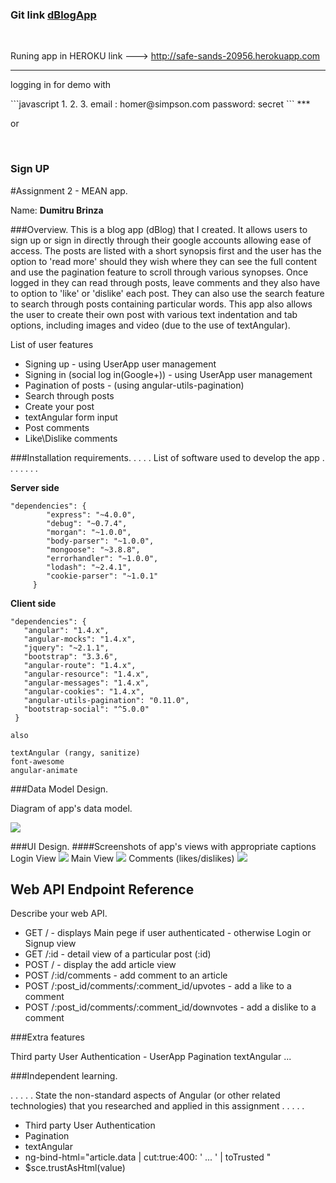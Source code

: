 <h3>Git link <a href="https://github.com/dumitrubrinza/dBlogAppMean.git">dBlogApp</a></h3> 
<br>
<p>Runing app in HEROKU link ---> <a href="http://safe-sands-20956.herokuapp.com" >http://safe-sands-20956.herokuapp.com</a></p>

***
<p> logging in for demo with</p>
```javascript
1.                       2.                   3. 
email :  homer@simpson.com
password: secret     
```
***
<p>or </p>
<br>
<h3>Sign UP</h3>

#Assignment 2 - MEAN app.

Name: **Dumitru Brinza**

###Overview.
This is a blog app (dBlog) that I created. It allows users to sign up or sign in directly through their google accounts allowing ease of access.  The posts are listed with a short synopsis first and the user has the option to 'read more' should they wish where they can see the full content and use the pagination feature to scroll through various synopses. Once logged in they can read through posts, leave comments and they also have to option to 'like' or 'dislike' each post. They can also use the search feature to search through posts containing particular words. This app also allows the user to create their own post with various text indentation and tab options, including images and video (due to the use of textAngular). 


List of user features  
 
 + Signing up - using UserApp user management
 + Signing in (social log in(Google+)) - using UserApp user management
 + Pagination of posts - (using angular-utils-pagination)
 + Search through posts 
 + Create your post
 + textAngular form input
 + Post comments
 + Like\Dislike comments

###Installation requirements.
. . . .  List of software used to develop the app . . . . . . .

**Server side**

```
"dependencies": {
        "express": "~4.0.0",
        "debug": "~0.7.4",
        "morgan": "~1.0.0",
        "body-parser": "~1.0.0",
        "mongoose": "~3.8.8",
        "errorhandler": "~1.0.0",
        "lodash": "~2.4.1",
        "cookie-parser": "~1.0.1"
     }
``` 
 **Client side**

 ```
"dependencies": {
    "angular": "1.4.x",
    "angular-mocks": "1.4.x",
    "jquery": "~2.1.1",
    "bootstrap": "3.3.6",
    "angular-route": "1.4.x",
    "angular-resource": "1.4.x",
    "angular-messages": "1.4.x",
    "angular-cookies": "1.4.x",
    "angular-utils-pagination": "0.11.0",
    "bootstrap-social": "^5.0.0"
  }
  
 also

 textAngular (rangy, sanitize)
 font-awesome
 angular-animate
 ```

###Data Model Design.

Diagram of app's data model.

![][image1]

###UI Design.
####Screenshots of app's views with appropriate captions  
Login View
![][image4]
Main View
![][image2]
Comments (likes/dislikes)
![][image5]

## Web API Endpoint Reference

Describe your web API.

+ GET   /                                        - displays Main pege if user authenticated - otherwise Login or Signup view
+ GET   /:id                                     - detail view of a particular post (:id)
+ POST  /                                        - display the add article view
+ POST  /:id/comments                            - add comment to an article
+ POST  /:post_id/comments/:comment_id/upvotes   - add a like to a comment
+ POST  /:post_id/comments/:comment_id/downvotes - add a dislike to a comment

###Extra features

Third party User Authentication - UserApp 
Pagination
textAngular
... 

###Independent learning.

. . . . . State the non-standard aspects of Angular (or other related technologies) that you researched and applied in this assignment . . . . . 
 
+ Third party User Authentication
+ Pagination
+ textAngular
+ ng-bind-html="article.data | cut:true:400: ' ... '  | toTrusted "
+ $sce.trustAsHtml(value)

[image1]: ./RMFolder/model.png
[image2]: ./RMFolder/style.png
[image4]: ./RMFolder/login.png
[image5]: ./RMFolder/comment.png
